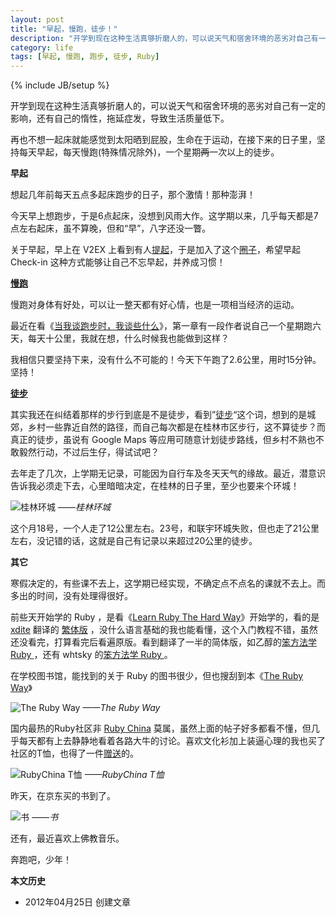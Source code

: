 ```yaml
---
layout: post
title: "早起，慢跑，徒步！"
description: "开学到现在这种生活真够折磨人的，可以说天气和宿舍环境的恶劣对自己有一定的影响，还有自己的惰性，拖延症发，导致生活质量低下。"
category: life
tags: [早起, 慢跑, 跑步, 徒步, Ruby]
---
```

{% include JB/setup %}

开学到现在这种生活真够折磨人的，可以说天气和宿舍环境的恶劣对自己有一定的影响，还有自己的惰性，拖延症发，导致生活质量低下。

再也不想一起床就能感觉到太阳晒到屁股，生命在于运动，在接下来的日子里，坚持每天早起，每天慢跑(特殊情况除外)，一个星期<del>两</del>一次以上的徒步。

**早起**

想起几年前每天五点多起床跑步的日子，那个激情！那种澎湃！

今天早上想跑步，于是6点起床，没想到风雨大作。这学期以来，几乎每天都是7点左右起床，虽不算晚，但和“早”，八字还没一瞥。

关于早起，早上在 V2EX 上看到有人[提起](http://www.v2ex.com/t/33458)，于是加入了这个[圈子](http://www.amybox.com/app/199)，希望早起 Check-in 这种方式能够让自己不忘早起，并养成习惯！

**[慢跑](http://blog.fooleap.org/running.html)**

慢跑对身体有好处，可以让一整天都有好心情，也是一项相当经济的运动。

最近在看《[当我谈跑步时，我谈些什么](http://book.douban.com/subject/3369600/)》，第一章有一段作者说自己一个星期跑六天，每天十公里，我就在想，什么时候我也能做到这样？

我相信只要坚持下来，没有什么不可能的！今天下午跑了2.6公里，用时15分钟。坚持！

**[徒步](http://blog.fooleap.org/walking.html)**

其实我还在纠结着那样的步行到底是不是徒步，看到”[徒步](http://zh.wikipedia.org/wiki/遠足)“这个词，想到的是城郊，乡村一些靠近自然的路径，而自己每次都是在桂林市区步行，这不算徒步？而真正的徒步，虽说有 Google Maps 等应用可随意计划徒步路线，但乡村不熟也不敢毅然行动，不过后生仔，得试试吧？

去年走了几次，上学期无记录，可能因为自行车及冬天天气的缘故。最近，潜意识告诉我必须走下去，心里暗暗决定，在桂林的日子里，至少也要来个环城！

![桂林环城](http://pic.yupoo.com/fooleap_v/BUYKmr92/dDPVm.png)
*——桂林环城*

这个月18号，一个人走了12公里左右。23号，和联宇环城失败，但也走了21公里左右，没记错的话，这就是自己有记录以来超过20公里的徒步。

**其它**

寒假决定的，有些课不去上，这学期已经实现，不确定点不点名的课就不去上。而多出的时间，没有处理得很好。

前些天开始学的 Ruby ，是看《[Learn Ruby The Hard Way](http://ruby.learncodethehardway.org/)》开始学的，看的是 [xdite](http://blog.xdite.net/) 翻译的 [繁体版](http://lrthw.github.com/) ，没什么语言基础的我也能看懂，这个入门教程不错，虽然还没看完，打算看完后看遍原版。看到翻译了一半的简体版，如乙醇的[笨方法学 Ruby ](http://17test.info/?page_id=413)，还有 whtsky 的[笨方法学 Ruby ](http://readthedocs.org/docs/learn-ruby-the-hard-way-zh_cn-translation/en/latest/)。

在学校图书馆，能找到的关于 Ruby 的图书很少，但也搜刮到本《[The Ruby Way](http://book.douban.com/subject/2280936/)》

![The Ruby Way](http://pic.yupoo.com/fooleap_v/BUYKE2Wn/aryD3.jpg)
*——The Ruby Way*

国内最热的Ruby社区非 [Ruby China](http://ruby-china.org/topics) 莫属，虽然上面的帖子好多都看不懂，但几乎每天都有上去静静地看着各路大牛的讨论。喜欢文化衫加上装逼心理的我也买了社区的T恤，也得了一件[赠送](http://ruby-china.org/topics/2812)的。

![RubyChina T恤](http://pic.yupoo.com/fooleap_v/BV7By6Bt/11w6mO.jpg)
*——RubyChina T恤*

昨天，在京东买的书到了。

![书](http://pic.yupoo.com/fooleap_v/BUYLt7kq/e0ojk.jpg)
*——书*

还有，最近喜欢上佛教音乐。

奔跑吧，少年！

**本文历史**

* 2012年04月25日 创建文章
